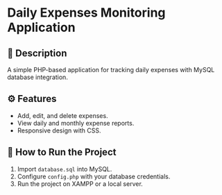 # Daily Expenses Monitoring Application

## 📌 Description
A simple PHP-based application for tracking daily expenses with MySQL database integration.

## ⚙️ Features
- Add, edit, and delete expenses.
- View daily and monthly expense reports.
- Responsive design with CSS.

## 🚀 How to Run the Project
1. Import `database.sql` into MySQL.
2. Configure `config.php` with your database credentials.
3. Run the project on XAMPP or a local server.


